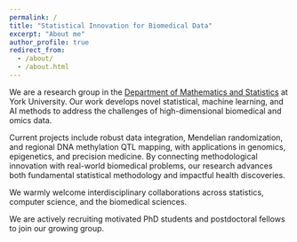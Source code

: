 ```yaml
---
permalink: /
title: "Statistical Innovation for Biomedical Data"
excerpt: "About me"
author_profile: true
redirect_from: 
  - /about/
  - /about.html
---
```


We are a research group in the [Department of Mathematics and Statistics](https://www.yorku.ca/science/profiles/faculty/kaiqiong-zhao/)
at York University. Our work develops novel statistical, machine learning, and AI methods to address the challenges of high-dimensional biomedical and omics data. 

Current projects include robust data integration, Mendelian randomization, and regional DNA methylation QTL mapping, with applications in genomics, epigenetics, and precision medicine. By connecting methodological innovation with real-world biomedical problems, our research advances both fundamental statistical methodology and impactful health discoveries. 

We warmly welcome interdisciplinary collaborations across statistics, computer science, and the biomedical sciences.

We are actively recruiting motivated PhD students and postdoctoral fellows to join our growing group. 



